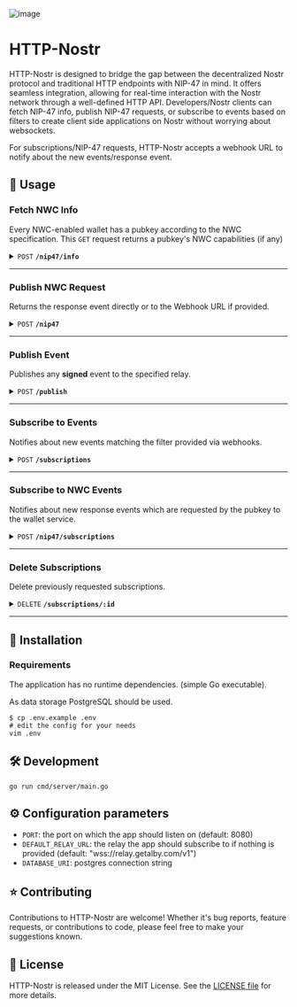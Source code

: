 ![image](https://github.com/getAlby/http-nostr/assets/64399555/81516030-b3dd-44ab-be4f-5a5edf5dfcdd)

# HTTP-Nostr

HTTP-Nostr is designed to bridge the gap between the decentralized Nostr protocol and traditional HTTP endpoints with NIP-47 in mind. It offers seamless integration, allowing for real-time interaction with the Nostr network through a well-defined HTTP API. Developers/Nostr clients can fetch NIP-47 info, publish NIP-47 requests, or subscribe to events based on filters to create client side applications on Nostr without worrying about websockets.

For subscriptions/NIP-47 requests, HTTP-Nostr accepts a webhook URL to notify about the new events/response event.

<!-- ## 🛝 Try it out

Endpoints:  -->

## 🤙 Usage

### Fetch NWC Info

Every NWC-enabled wallet has a pubkey according to the NWC specification.
This `GET` request returns a pubkey's NWC capabilities (if any)

<details>
<summary>
<code>POST</code> <code><b>/nip47/info</b></code>
</summary>

#### Request Body

| name      |  type     | data type               | description                                                           |
|-----------|-----------|-------------------------|-----------------------------------------------------------------------|
| relayUrl  |  optional | string           | If no relay is provided, it uses the default relay (wss://relay.getalby.com/v1)  |
| walletPubkey  |  required | string   | Pubkey of the NWC Wallet Provider  |

#### Response

```json
{
  "id": "a16ye1391c22xx........xxxxx",
  "pubkey": "a16y69effexxxx........xxxxx",
  "created_at": 1708336682,
  "kind": 13194,
  "tags": [],
  "content": "pay_invoice, pay_keysend, get_balance, get_info, make_invoice, lookup_invoice, list_transactions",
  "sig": "<signature>"
}
```
</details>

------------------------------------------------------------------------------------------

### Publish NWC Request

Returns the response event directly or to the Webhook URL if provided.

<details>
<summary>
<code>POST</code> <code><b>/nip47</b></code>
</summary>

#### Request Body

| name      |  type     | data type               | description                                                           |
|-----------|-----------|-------------------------|-----------------------------------------------------------------------|
| relayUrl  |  optional | string           | If no relay is provided, it uses the default relay (wss://relay.getalby.com/v1)  |
| webhookUrl  |  optional | string         | Webhook URL to publish the response event, returns the event directly if not provided  |
| walletPubkey  |  required | string   | Pubkey of the NWC Wallet Provider  |
| event  |  required | JSON object (see [example](#event-example))  | **Signed** request event  |


#### Event Example

```json
{
  "id":"a16ycf4a01bcxx........xxxxx",
  "pubkey":"a16y69effexxxx........xxxxx",
  "created_at":1700000021,
  "kind":23194,
  "tags":[
    ["p","a16y6sfa01bcxx........xxxxx"]
  ],
  "content": "<encrypted content>",
  "sig":"<signature>"
}
// Source: https://pkg.go.dev/github.com/nbd-wtf/go-nostr@v0.30.0#Event
```

#### Response (with webhook)

```json
"webhook received"
```

#### Response (without webhook)

```json
{
  "id": "a16ycf4a01bcxx........xxxxx",
  "pubkey": "a16y69effexxxx........xxxxx",
  "created_at": 1709033612,
  "kind": 23195,
  "tags": [
    [
      "p",
      "f490f5xxxxx........xxxxx"
    ],
    [
      "e",
      "a41aefxxxxx........xxxxx"
    ]
  ],
  "content": "<encrypted content>",
  "sig": "<signature>"
}
```
</details>

------------------------------------------------------------------------------------------

### Publish Event

Publishes any **signed** event to the specified relay.

<details>
<summary>
<code>POST</code> <code><b>/publish</b></code>
</summary>

#### Request Body

| name      |  type     | data type               | description                                                           |
|-----------|-----------|-------------------------|-----------------------------------------------------------------------|
| relayUrl  |  optional | string           | If no relay is provided, it uses the default relay (wss://relay.getalby.com/v1)  |
| event  |  required | JSON object (see [example](#event-example))  | **Signed** event  |

#### Response (with webhook)

```json
"published"
```

#### Response (without webhook)

```json
{
  "id": "a16ycf4a01bcxx........xxxxx",
  "pubkey": "a16y69effexxxx........xxxxx",
  "created_at": 1709033612,
  "kind": 23195,
  "tags": [
    [
      "p",
      "f490f5xxxxx........xxxxx"
    ],
    [
      "e",
      "a41aefxxxxx........xxxxx"
    ]
  ],
  "content": "<encrypted content>",
  "sig": "<signature>"
}
```
</details>

------------------------------------------------------------------------------------------

### Subscribe to Events

Notifies about new events matching the filter provided via webhooks.

<details>
<summary>
<code>POST</code> <code><b>/subscriptions</b></code>
</summary>

#### Request Body

| name      |  type     | data type               | description                                                           |
|-----------|-----------|-------------------------|-----------------------------------------------------------------------|
| relayUrl  |  optional | string           | If no relay is provided, it uses the default relay  |
| webhookUrl  |  required | string         | Webhook URL to publish events |
| filter  |  required | JSON object (see [example](#filter-example)) | Filters to subscribe to |


#### Filter Example

```json
{
  "ids": ["id1", "id2"],
  "kinds": [1,2],
  "authors": ["author1", "author2"],
  "since": 1721212121,
  "until": 1721212121,
  "limit": 10,
  "search": "example search",
  "#tag1": ["value1", "value2"],
  "#tag2": ["value3"],
  "#tag3": ["value4", "value5", "value6"],
}
// Source: https://pkg.go.dev/github.com/nbd-wtf/go-nostr@v0.30.0#Filter
```

#### Response

```json
{
  "subscription_id": "f370d1fc-x0x0-x0x0-x0x0-8f68fa12f32c",
  "webhookUrl": "https://your.webhook.url"
}
```

#### Response to Webhook URL

```json
{
  "id": "a16ycf4a01bcxx........xxxxx",
  "pubkey": "a16y69effexxxx........xxxxx",
  "created_at": 1709033612,
  "kind": 23195,
  "tags": [
      [
          "p",
          "f490f5xxxxx........xxxxx"
      ],
      [
          "e",
          "a41aefxxxxx........xxxxx"
      ]
  ],
  "content": "<encrypted content>",
  "sig": "<signature>"
}
```

</details>

------------------------------------------------------------------------------------------

### Subscribe to NWC Events

Notifies about new response events which are requested by the pubkey to the wallet service.

<details>
<summary>
<code>POST</code> <code><b>/nip47/subscriptions</b></code>
</summary>

#### Request Body

| name      |  type     | data type               | description                                                           |
|-----------|-----------|-------------------------|-----------------------------------------------------------------------|
| relayUrl  |  optional | string           | If no relay is provided, it uses the default relay  |
| webhookUrl  |  required | string         | Webhook URL to publish events |
| walletPubkey  |  required | string         | Pubkey of the NWC Wallet Provider |
| connectionPubkey  |  required | string         | Public key of the user (derived from secret in NWC connection string) |


#### Response

```json
{
  "subscription_id": "f370d1fc-x0x0-x0x0-x0x0-8f68fa12f32c",
  "webhookUrl": "https://your.webhook.url"
}
```

#### Response to Webhook URL

```json
{
  "id": "a16ycf4a01bcxx........xxxxx",
  "pubkey": "a16y69effexxxx........xxxxx",
  "created_at": 1709033612,
  "kind": 23195,
  "tags": [
      [
          "p",
          "f490f5xxxxx........xxxxx"
      ],
      [
          "e",
          "a41aefxxxxx........xxxxx"
      ]
  ],
  "content": "<encrypted content>",
  "sig": "<signature>"
}
```

</details>

------------------------------------------------------------------------------------------

### Delete Subscriptions

Delete previously requested subscriptions.

<details>
<summary>
<code>DELETE</code> <code><b>/subscriptions/:id</b></code>
</summary>

#### Parameter

| name      |  type     | data type               | description                                                           |
|-----------|-----------|-------------------------|-----------------------------------------------------------------------|
| id  |  required | string           | UUID received on subscribing to a relay  |


#### Response

```json
"subscription x stopped"
```
</details>

------------------------------------------------------------------------------------------

## 🚀 Installation

### Requirements

The application has no runtime dependencies. (simple Go executable).

As data storage PostgreSQL should be used.

    $ cp .env.example .env
    # edit the config for your needs
    vim .env

## 🛠️ Development

`go run cmd/server/main.go`

## ⚙️ Configuration parameters

- `PORT`: the port on which the app should listen on (default: 8080)
- `DEFAULT_RELAY_URL`: the relay the app should subscribe to if nothing is provided (default: "wss://relay.getalby.com/v1")
- `DATABASE_URI`: postgres connection string

## ⭐ Contributing

Contributions to HTTP-Nostr are welcome! Whether it's bug reports, feature requests, or contributions to code, please feel free to make your suggestions known.

## 📄 License

HTTP-Nostr is released under the MIT License. See the [LICENSE file](./LICENSE) for more details.
